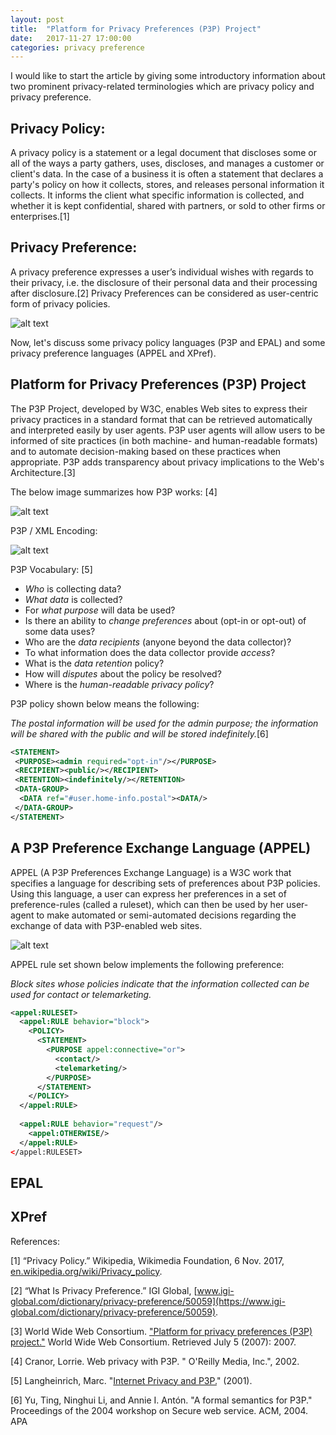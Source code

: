 ```yaml
---
layout: post
title:  "Platform for Privacy Preferences (P3P) Project"
date:   2017-11-27 17:00:00
categories: privacy preference
---
```


I would like to start the article by giving some introductory information about two prominent privacy-related terminologies 
which are privacy policy and privacy preference.

## Privacy Policy:

A privacy policy is a statement or a legal document that discloses some or all of the ways a party gathers, uses, discloses, 
and manages a customer or client's data. In the case of a business it is often a statement that declares a party's policy 
on how it collects, stores, and releases personal information it collects. It informs the client what specific information 
is collected, and whether it is kept confidential, shared with partners, or sold to other firms or enterprises.[1]

## Privacy Preference:

A privacy preference expresses a user’s individual wishes with regards to their privacy, i.e. the disclosure
of their personal data and their processing after disclosure.[2] Privacy Preferences can be considered as user-centric form 
of privacy policies.

![alt text](https://www.w3.org/2003/p3p-ws/pp/figPolicyTypes.gif)

Now, let's discuss some privacy policy languages (P3P and EPAL) and some privacy preference languages (APPEL and XPref). 

## Platform for Privacy Preferences (P3P) Project
The P3P Project, developed by W3C, enables Web sites to express their privacy practices in a standard format 
that can be retrieved automatically and interpreted easily by user agents. P3P user agents will allow 
users to be informed of site practices (in both machine- and human-readable formats) and to automate decision-making based 
on these practices when appropriate. P3P adds transparency about privacy implications to the Web's Architecture.[3]

The below image summarizes how P3P works: [4]

![alt text](http://archive.oreilly.com/network/excerpt/p3p/graphics/wsc2_ac01.gif)

P3P / XML Encoding:

![alt text](https://image.slidesharecdn.com/priv4ppt114/95/priv4ppt-45-728.jpg?cb=1273624516)

P3P Vocabulary: [5]
- *Who* is collecting data? 
- *What data* is collected?
- For *what purpose* will data be used?
- Is there an ability to *change preferences* about (opt-in or opt-out) of some data uses?
- Who are the *data recipients* (anyone beyond the data collector)?
- To what information does the data collector provide *access*?
- What is the *data retention* policy?
- How will *disputes* about the policy be resolved?
- Where is the *human-readable privacy policy*?

P3P policy shown below means the following: 

*The postal information will be used for the admin purpose; the information will be shared with the public 
and will be stored indefinitely.*[6]

```xml
<STATEMENT>
 <PURPOSE><admin required="opt-in"/></PURPOSE>
 <RECIPIENT><public/></RECIPIENT>
 <RETENTION><indefinitely/></RETENTION>
 <DATA-GROUP>
  <DATA ref="#user.home-info.postal"><DATA/>
 </DATA-GROUP>
</STATEMENT> 
```

## A P3P Preference Exchange Language (APPEL)
APPEL (A P3P Preferences Exchange Language) is a W3C work that specifies a language for describing sets of preferences 
about P3P policies. Using this language, a user can express her preferences in a set of preference-rules (called a ruleset), 
which can then be used by her user-agent to make automated or semi-automated decisions regarding the exchange of data with 
P3P-enabled web sites.

![alt text](https://image.slidesharecdn.com/slides1872/95/slides-11-728.jpg?cb=1273624517)

APPEL rule set shown below implements the following preference:

*Block sites whose policies indicate that the information collected can be used for contact or telemarketing.*

```xml
<appel:RULESET> 
  <appel:RULE behavior="block"> 
    <POLICY>
      <STATEMENT> 
        <PURPOSE appel:connective="or"> 
          <contact/>
          <telemarketing/> 
        </PURPOSE> 
      </STATEMENT> 
    </POLICY>
  </appel:RULE>
  
  <appel:RULE behavior="request"/> 
    <appel:OTHERWISE/> 
  </appel:RULE> 
</appel:RULESET>
```

## EPAL

## XPref

References:

[1] “Privacy Policy.” Wikipedia, Wikimedia Foundation, 6 Nov. 2017, [en.wikipedia.org/wiki/Privacy_policy](https://en.wikipedia.org/wiki/Privacy_policy).

[2] “What Is Privacy Preference.” IGI Global, [www.igi-global.com/dictionary/privacy-preference/50059](https://www.igi-global.com/dictionary/privacy-preference/50059).

[3] World Wide Web Consortium. ["Platform for privacy preferences (P3P) project."](https://www.w3.org/P3P/) World Wide Web Consortium. Retrieved July 5 (2007): 2007.

[4] Cranor, Lorrie. Web privacy with P3P. " O'Reilly Media, Inc.", 2002.

[5] Langheinrich, Marc. "[Internet Privacy and P3P.](https://www.vs.inf.ethz.ch/publ/slides/p3p-www10-0508-export.pdf)" (2001).

[6] Yu, Ting, Ninghui Li, and Annie I. Antón. "A formal semantics for P3P." Proceedings of the 2004 workshop on Secure web service. ACM, 2004.
APA	
